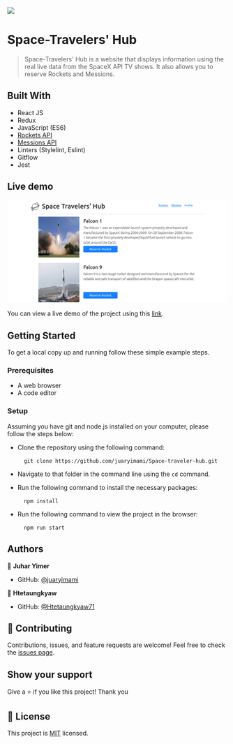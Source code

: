 ![](https://img.shields.io/badge/Microverse-blueviolet)

# Space-Travelers' Hub

> Space-Travelers' Hub is a website that displays information using the real live data from the SpaceX API TV shows. It also allows you to reserve Rockets and Messions.

## Built With

- React JS
- Redux
- JavaScript (ES6)
- [Rockets API](https://api.spacexdata.com/v3/rockets)
- [Messions API](https://api.spacexdata.com/v3/missions)
- Linters (Stylelint, Eslint)
- Gitflow
- Jest

## Live demo

![screenshot](./public/Screenshot%20from%202022-12-21%2022-09-55.png)

You can view a live demo of the project using this [link](https://space-traveler.onrender.com).

## Getting Started

To get a local copy up and running follow these simple example steps.

### Prerequisites

- A web browser 
- A code editor

### Setup

Assuming you have git and node.js installed on your computer, please follow the steps below: 

- Clone the repository using the following command:

        git clone https://github.com/juaryimami/Space-traveler-hub.git

- Navigate to that folder in the command line using the `cd` command.
- Run the following command to install the necessary packages: 
   
        npm install 

- Run the following command to view the project in the browser: 

        npm run start 

## Authors

👤 **Juhar Yimer**

- GitHub: [@juaryimami](https://github.com/juaryimami)

👤 **Htetaungkyaw**

- GitHub: [@Htetaungkyaw71](https://github.com/Htetaungkyaw71)

## 🤝 Contributing

Contributions, issues, and feature requests are welcome!
Feel free to check the [issues page](https://github.com/juaryimami/Space-traveler-hub/issues/).

## Show your support

Give a ⭐️ if you like this project! Thank you

## 📝 License

This project is [MIT](./LICENSE) licensed.
